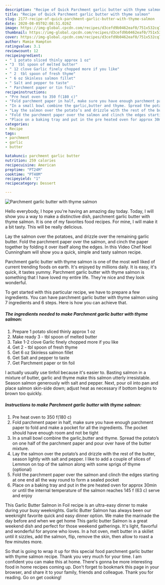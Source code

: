 ```yaml
---
description: "Recipe of Quick Parchment garlic butter with thyme salmon"
title: "Recipe of Quick Parchment garlic butter with thyme salmon"
slug: 2177-recipe-of-quick-parchment-garlic-butter-with-thyme-salmon
date: 2020-08-05T02:08:51.026Z
image: https://img-global.cpcdn.com/recipes/d3cefd9b0462eaf0/751x532cq70/parchment-garlic-butter-with-thyme-salmon-recipe-main-photo.jpg
thumbnail: https://img-global.cpcdn.com/recipes/d3cefd9b0462eaf0/751x532cq70/parchment-garlic-butter-with-thyme-salmon-recipe-main-photo.jpg
cover: https://img-global.cpcdn.com/recipes/d3cefd9b0462eaf0/751x532cq70/parchment-garlic-butter-with-thyme-salmon-recipe-main-photo.jpg
author: Mamie Hampton
ratingvalue: 3.1
reviewcount: 12
recipeingredient:
- " 1 potato sliced thinly approx 1 oz"
- "3  tbl spoon of melted butter"
- " 12 clove Garlic finely chopped more if you like"
- " 2  tbl spoon of fresh thyme"
- " 6 oz Skinless salmon fillet"
- " Salt and pepper to taste"
- " Parchment paper or tin foil"
recipeinstructions:
- "Pre heat oven to 350 f(180 c)"
- "Fold parchment paper in half, make sure you have enough parchment paper to fold and make a pocket for all the ingredients. The pocket should have enough room and not be tight"
- "In a small bowl combine the garlic,butter and thyme. Spread the potato’s on one half of the parchment paper and pour over have of the butter mixture."
- "Lay the salmon over the potato’s and drizzle with the rest of the butter, season lightly with salt and pepper. I like to add a couple of slices of Lemmon on top of the salmon along with some sprigs of thyme (optional)"
- "Fold the parchment paper over the salmon and clinch the edges starting at one end all the way round to form a sealed pocket"
- "Place on a baking tray and put in the pre heated oven for approx 30min or until the internal temperature of the salmon reaches 145 f (63 c) serve and enjoy"
categories:
- Recipe
tags:
- parchment
- garlic
- butter

katakunci: parchment garlic butter 
nutrition: 259 calories
recipecuisine: American
preptime: "PT24M"
cooktime: "PT40M"
recipeyield: "1"
recipecategory: Dessert

---
```



![Parchment garlic butter with thyme salmon](https://img-global.cpcdn.com/recipes/d3cefd9b0462eaf0/751x532cq70/parchment-garlic-butter-with-thyme-salmon-recipe-main-photo.jpg)

Hello everybody, I hope you're having an amazing day today. Today, I will show you a way to make a distinctive dish, parchment garlic butter with thyme salmon. It is one of my favorites food recipes. For mine, I will make it a bit tasty. This will be really delicious.

Lay the salmon over the potatoes, and drizzle over the remaining garlic butter. Fold the parchment paper over the salmon, and cinch the paper together by folding it over itself along the edges. In this Video Chef Noel Cunningham will show you a quick, simple and tasty salmon recipe.

Parchment garlic butter with thyme salmon is one of the most well liked of current trending foods on earth. It's enjoyed by millions daily. It is easy, it's quick, it tastes yummy. Parchment garlic butter with thyme salmon is something that I have loved my entire life. They're nice and they look wonderful.


To get started with this particular recipe, we have to prepare a few ingredients. You can have parchment garlic butter with thyme salmon using 7 ingredients and 6 steps. Here is how you can achieve that.

<!--inarticleads1-->

##### The ingredients needed to make Parchment garlic butter with thyme salmon:

1. Prepare  1 potato sliced thinly approx 1 oz
1. Make ready 3 - tbl spoon of melted butter
1. Take  1-2 clove Garlic finely chopped more if you like
1. Get  2 - tbl spoon of fresh thyme
1. Get  6 oz Skinless salmon fillet
1. Get  Salt and pepper to taste
1. Get  Parchment paper or tin foil


I actually usually use tinfoil because it&#39;s easier to. Basting salmon in a mixture of butter, garlic and thyme make this salmon utterly irresistable. Season salmon generously with salt and pepper. Next, pour oil into pan and place salmon skin-side down; adjust heat as necessary if bottom begins to brown too quickly. 

<!--inarticleads2-->

##### Instructions to make Parchment garlic butter with thyme salmon:

1. Pre heat oven to 350 f(180 c)
1. Fold parchment paper in half, make sure you have enough parchment paper to fold and make a pocket for all the ingredients. The pocket should have enough room and not be tight
1. In a small bowl combine the garlic,butter and thyme. Spread the potato’s on one half of the parchment paper and pour over have of the butter mixture.
1. Lay the salmon over the potato’s and drizzle with the rest of the butter, season lightly with salt and pepper. I like to add a couple of slices of Lemmon on top of the salmon along with some sprigs of thyme (optional)
1. Fold the parchment paper over the salmon and clinch the edges starting at one end all the way round to form a sealed pocket
1. Place on a baking tray and put in the pre heated oven for approx 30min or until the internal temperature of the salmon reaches 145 f (63 c) serve and enjoy


This Garlic Butter Salmon in Foil recipe is an ultra-easy dinner to make during your busy weeknights. Garlic Butter Salmon has always been our weeknight favorite quick and easy dinner option. We make the marinade the day before and when we get home This garlic butter Salmon is a great weekend dish and perfect for those weekend gatherings. It&#39;s light, flavorful and wonderful for anyone who loves. In a hot oven, melt butter in a skillet until it sizzles, add the salmon, flip, remove the skin, then allow to roast a few minutes more. 

So that is going to wrap it up for this special food parchment garlic butter with thyme salmon recipe. Thank you very much for your time. I am confident you can make this at home. There's gonna be more interesting food in home recipes coming up. Don't forget to bookmark this page in your browser, and share it to your family, friends and colleague. Thank you for reading. Go on get cooking!
